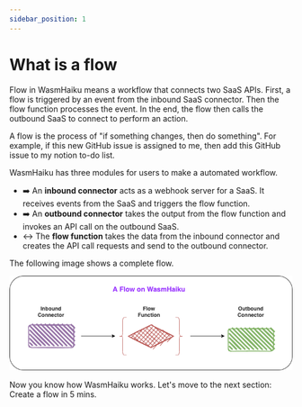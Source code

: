 ```yaml
---
sidebar_position: 1
---
```


# What is a flow

Flow in WasmHaiku means a workflow that connects two SaaS APIs. First, a flow is triggered by an event from the inbound SaaS connector. Then the flow function processes the event. In the end, the flow then calls the outbound SaaS to connect to perform an action. 

A flow is the process of "if something changes, then do something". For example, if this new GitHub issue is assigned to me, then add this GitHub issue to my notion to-do list.

WasmHaiku has three modules for users to make a automated workflow.

* ➡️ An **inbound connector** acts as a webhook server for a SaaS. It receives events from the SaaS and triggers the flow function.
* ➡️ An **outbound connector** takes the output from the flow function and invokes an API call on the outbound SaaS.
* ↔️ The **flow function** takes the data from the inbound connector and creates the API call requests and send to the outbound connector. 

The following image shows a complete flow.

![](what-is-a-flow.png)

Now you know how WasmHaiku works. Let's move to the next section: Create a flow in 5 mins.











